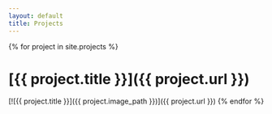 ```yaml
---
layout: default
title: Projects
---
```


{% for project in site.projects %}
# [{{ project.title }}]({{ project.url }})
[![{{ project.title }}]({{ project.image_path }})]({{ project.url }})
{% endfor %}
